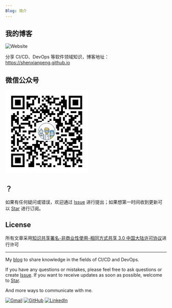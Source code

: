 ```yaml
---
Blog: 简介
---
```


## 我的博客

![Website](https://img.shields.io/website?url=https%3A%2F%2Fshenxianpeng.github.io%2F)

分享 CI/CD、DevOps 等软件领域知识，博客地址：https://shenxianpeng.github.io

## 微信公众号

![欢迎扫码关注](about/index/qrcode.jpg)

## ？

如果有任何疑问或错误，欢迎通过 [Issue](https://github.com/shenxianpeng/blog/issues) 进行提出；如果想第一时间收到更新可以 [Star](https://github.com/shenxianpeng/blog/) 进行订阅。

## License

所有文章采用[知识共享署名-非商业性使用-相同方式共享 3.0 中国大陆许可协议](https://creativecommons.org/licenses/by-nc-sa/3.0/cn/)进行许可

---

My [blog](https://shenxianpeng.github.io/) to share knowledge in the fields of CI/CD and DevOps.

If you have any questions or mistakes, please feel free to ask questions or create [Issue](https://github.com/shenxianpeng/blog/issues). If you want to receive updates as soon as possible, welcome to [Star](https://github.com/shenxianpeng/blog).

And more ways to communicate with me.

<a href="mailto:xianpeng.shen@gmail.com"><img alt="Gmail" title="Gmail" height="32" width="32" src="https://raw.githubusercontent.com/shenxianpeng/shenxianpeng/master/assets/gmail.svg"></a>
<a href="https://github.com/shenxianpeng"><img alt="GitHub" title="GitHub" height="32" width="32" src="https://raw.githubusercontent.com/shenxianpeng/shenxianpeng/master/assets/github.svg"></a>
<a href="https://www.linkedin.com/in/xianpeng-shen/"><img alt="LinkedIn" title="LinkedIn" height="32" width="32" src="https://raw.githubusercontent.com/shenxianpeng/shenxianpeng/master/assets/linkedin.svg"></a>

